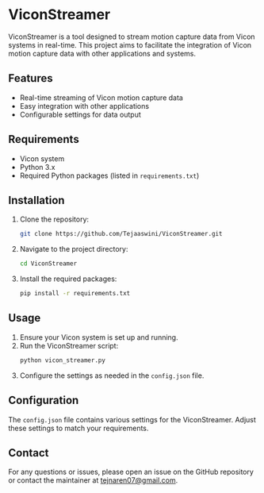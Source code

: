 # ViconStreamer

ViconStreamer is a tool designed to stream motion capture data from Vicon systems in real-time. This project aims to facilitate the integration of Vicon motion capture data with other applications and systems.

## Features

- Real-time streaming of Vicon motion capture data
- Easy integration with other applications
- Configurable settings for data output

## Requirements

- Vicon system
- Python 3.x
- Required Python packages (listed in `requirements.txt`)

## Installation

1. Clone the repository:
    ```bash
    git clone https://github.com/Tejaaswini/ViconStreamer.git
    ```
2. Navigate to the project directory:
    ```bash
    cd ViconStreamer
    ```
3. Install the required packages:
    ```bash
    pip install -r requirements.txt
    ```

## Usage

1. Ensure your Vicon system is set up and running.
2. Run the ViconStreamer script:
    ```bash
    python vicon_streamer.py
    ```
3. Configure the settings as needed in the `config.json` file.

## Configuration

The `config.json` file contains various settings for the ViconStreamer. Adjust these settings to match your requirements.

## Contact

For any questions or issues, please open an issue on the GitHub repository or contact the maintainer at tejnaren07@gmail.com.
